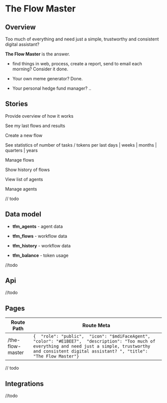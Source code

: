 # The Flow Master

## Overview

Too much of everything and need just a simple, trustworthy and consistent digital assistant? 

**The Flow Master** is the answer.

- find things in web, process, create a report, send to email each morning? Consider it done.

- Your own meme generator? Done.

- Your personal hedge fund manager? ..

## Stories

Provide overview of how it works

See my last flows and results

Create a new flow

See statistics of number of tasks / tokens per last days | weeks | months | quarters | years 

Manage flows

Show history of flows

View list of agents

Manage agents

// todo

## Data model

- **tfm_agents** - agent data

- **tfm_flows** - workflow data

- **tfm_history** - workflow data

- **tfm_balance** - token usage

//todo

## Api

//todo

## Pages

| Route Path  | Route Meta                                                                                                                                                     |
| ----------- | -------------------------------------------------------------------------------------------------------------------------------------------------------------- |
| /the-flow-master | `{  "role": "public",  "icon": "$mdiFaceAgent",  "color": "#E1BEE7",  "description": "Too much of everything and need just a simple, trustworthy and consistent digital assistant? ", "title": "The Flow Master"}` |

// todo

## Integrations

//todo

